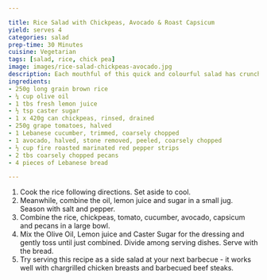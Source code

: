 ```yaml
---

title: Rice Salad with Chickpeas, Avocado & Roast Capsicum
yield: serves 4
categories: salad
prep-time: 30 Minutes
cuisine: Vegetarian
tags: [salad, rice, chick pea]
image: images/rice-salad-chickpeas-avocado.jpg
description: Each mouthful of this quick and colourful salad has crunchy pecans, sweet roast capsicum and healthy brown rice.
ingredients:
- 250g long grain brown rice
- ¼ cup olive oil
- 1 tbs fresh lemon juice
- ½ tsp caster sugar
- 1 x 420g can chickpeas, rinsed, drained
- 250g grape tomatoes, halved
- 1 Lebanese cucumber, trimmed, coarsely chopped
- 1 avocado, halved, stone removed, peeled, coarsely chopped
- ½ cup fire roasted marinated red pepper strips
- 2 tbs coarsely chopped pecans
- 4 pieces of Lebanese bread

---
```


1. Cook the rice following directions. Set aside to cool.
2. Meanwhile, combine the oil, lemon juice and sugar in a small jug. Season with salt and pepper.
3. Combine the rice, chickpeas, tomato, cucumber, avocado, capsicum and pecans in a large bowl.
4. Mix the Olive Oil, Lemon juice and Caster Sugar for the dressing and gently toss until just combined. Divide among serving dishes. Serve with the bread.
5. Try serving this recipe as a side salad at your next barbecue - it works well with chargrilled chicken breasts and barbecued beef steaks.

